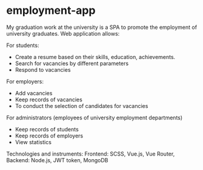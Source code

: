 # employment-app
My graduation work at the university is a SPA to promote the employment of university graduates. 
Web application allows:

For students:
- Create a resume based on their skills, education, achievements.
- Search for vacancies by different parameters
- Respond to vacancies

For employers:
- Add vacancies
- Keep records of vacancies
- To conduct the selection of candidates for vacancies

For administrators (employees of university employment departments)
- Keep records of students
- Keep records of employers
- View statistics

Technologies and instruments:
Frontend: SCSS, Vue.js, Vue Router, 
Backend: Node.js, JWT token, MongoDB 
